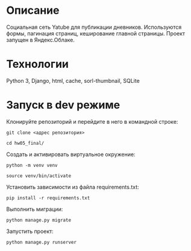 # Описание
Социальная сеть Yatube для публикации дневников. Используются формы, пагинация страниц, кеширование главной страницы. Проект запущен в Яндекс.Облаке.

# Технологии
Python 3, Django, html, cache, sorl-thumbnail, SQLite

# Запуск в dev режиме
Клонируйте репозиторий и перейдите в него в командной строке:
```
git clone <адрес репозитория>
```
```
cd hw05_final/
```

Cоздать и активировать виртуальное окружение:
```
python -m venv venv
```
```
source venv/bin/activate
```
Установить зависимости из файла requirements.txt:
```
pip install -r requirements.txt
```
Выполнить миграции:
```
python manage.py migrate
```
Запустить проект:
```
python manage.py runserver
```
